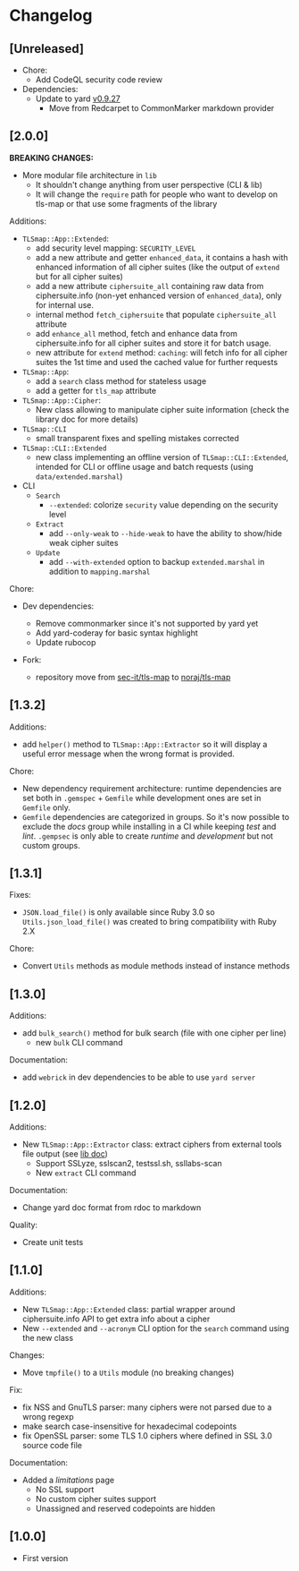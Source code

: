 # Changelog

## [Unreleased]

- Chore:
  - Add CodeQL security code review
- Dependencies:
  - Update to yard [v0.9.27](https://github.com/lsegal/yard/releases/tag/v0.9.27)
    - Move from Redcarpet to CommonMarker markdown provider

## [2.0.0]

**BREAKING CHANGES:**

- More modular file architecture in `lib`
  - It shouldn't change anything from user perspective (CLI & lib)
  - It will change the `require` path for people who want to develop on tls-map or that use some fragments of the library

Additions:

- `TLSmap::App::Extended`:
  - add security level mapping: `SECURITY_LEVEL`
  - add a new attribute and getter `enhanced_data`, it contains a hash with enhanced information of all cipher suites (like the output of `extend` but for all cipher suites)
  - add a new attribute `ciphersuite_all` containing raw data from ciphersuite.info (non-yet enhanced version of `enhanced_data`), only for internal use.
  - internal method `fetch_ciphersuite` that populate `ciphersuite_all` attribute
  - add `enhance_all` method, fetch and enhance data from ciphersuite.info for all cipher suites and store it for batch usage.
  - new attribute for `extend` method: `caching`: will fetch info for all cipher suites the 1st time and used the cached value for further requests
- `TLSmap::App`:
  - add a `search` class method for stateless usage
  - add a getter for `tls_map` attribute
- `TLSmap::App::Cipher`:
  - New class allowing to manipulate cipher suite information (check the library doc for more details)
- `TLSmap::CLI`
  - small transparent fixes and spelling mistakes corrected
- `TLSmap::CLI::Extended`
  - new class implementing an offline version of `TLSmap::CLI::Extended`, intended for CLI or offline usage and batch requests (using `data/extended.marshal`)
- CLI
  - `Search`
    - `--extended`: colorize `security` value depending on the security level
  - `Extract`
    - add `--only-weak` to `--hide-weak` to have the ability to show/hide weak cipher suites
  - `Update`
    - add `--with-extended` option to backup `extended.marshal` in addition to `mapping.marshal`

Chore:

- Dev dependencies:
  - Remove commonmarker since it's not supported by yard yet
  - Add yard-coderay for basic syntax highlight
  - Update rubocop

- Fork:
  - repository move from [sec-it/tls-map](https://github.com/sec-it/tls-map) to [noraj/tls-map](https://github.com/noraj/tls-map)

## [1.3.2]

Additions:

- add `helper()` method to `TLSmap::App::Extractor` so it will display a useful error message when the wrong format is provided.

Chore:

- New dependency requirement architecture: runtime dependencies are set both in `.gemspec` + `Gemfile` while development ones are set in `Gemfile` only.
- `Gemfile` dependencies are categorized in groups. So it's now possible to exclude the _docs_ group while installing in a CI while keeping _test_ and _lint_. `.gempsec` is only able to create _runtime_ and _development_ but not custom groups.

## [1.3.1]

Fixes:

- `JSON.load_file()` is only available since Ruby 3.0 so `Utils.json_load_file()` was created to bring compatibility with Ruby 2.X

Chore:

- Convert `Utils` methods as module methods instead of instance methods

## [1.3.0]

Additions:

- add `bulk_search()` method for bulk search (file with one cipher per line)
  - new `bulk` CLI command

Documentation:

- add `webrick` in dev dependencies to be able to use `yard server`

## [1.2.0]

Additions:

- New `TLSmap::App::Extractor` class: extract ciphers from external tools file output (see [lib doc](https://noraj.github.io/tls-map/yard/TLSmap/App/Extractor))
  - Support SSLyze, sslscan2, testssl.sh, ssllabs-scan
  - New `extract` CLI command

Documentation:

- Change yard doc format from rdoc to markdown

Quality:

- Create unit tests

## [1.1.0]

Additions:

- New `TLSmap::App::Extended` class: partial wrapper around ciphersuite.info API to get extra info about a cipher
- New `--extended` and `--acronym` CLI option for the `search` command using the new class

Changes:

- Move `tmpfile()` to a `Utils` module (no breaking changes)

Fix:

- fix NSS and GnuTLS parser: many ciphers were not parsed due to a wrong regexp
- make search case-insensitive for hexadecimal codepoints
- fix OpenSSL parser: some TLS 1.0 ciphers where defined in SSL 3.0 source code file

Documentation:

- Added a _limitations_ page
  - No SSL support
  - No custom cipher suites support
  - Unassigned and reserved codepoints are hidden

## [1.0.0]

- First version
